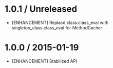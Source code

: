 # 1.0.1 / Unreleased

* [ENHANCEMENT] Replace class.class_eval with singleton_class.class_eval for MethodCacher

# 1.0.0 / 2015-01-19

* [ENHANCEMENT] Stabilized API

